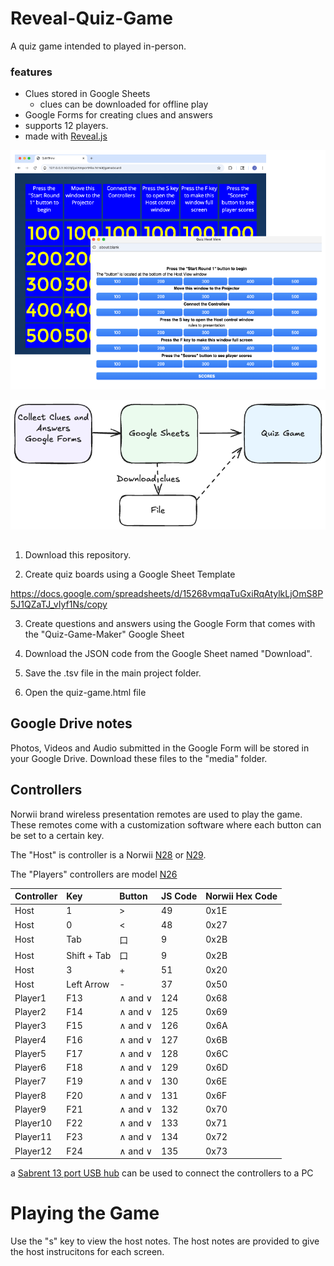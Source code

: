 # Reveal-Quiz-Game
A quiz game intended to played in-person.  

### features
- Clues stored in Google Sheets
  - clues can be downloaded for offline play 
- Google Forms for creating clues and answers 
- supports 12 players.   
- made with [Reveal.js](https://revealjs.com/)


![Audience and Host Views of the game board.](/readme/AudienceHostScreens.excalidraw.png)

![Quiz Game Diagram.](/readme/tools.excalidraw.png)

## 
1. Download this repository.
   
2. Create quiz boards using a Google Sheet Template

https://docs.google.com/spreadsheets/d/15268vmqaTuGxiRqAtylkLjOmS8P5J1QZaTJ_vIyf1Ns/copy

3. Create questions and answers using the Google Form that comes with the 
"Quiz-Game-Maker" Google Sheet

5. Download the JSON code from the Google Sheet named "Download".

6. Save the .tsv file in the main project folder.

7. Open the quiz-game.html file
   
## Google Drive notes
Photos, Videos and Audio submitted in the Google Form will be stored in your Google Drive.  Download these files to the "media" folder. 

## Controllers

Norwii brand wireless presentation remotes are used to play the game.  These remotes come with a customization software where each button can be set to a certain key.  

The "Host" is controller is a Norwii [N28](https://www.amazon.com/dp/B081SY17DC) or [N29](https://www.amazon.com/dp/B07HH4PFNQ).

The "Players" controllers are model [N26](https://www.amazon.com/dp/B01NC2VS6I)

|Controller      |Key      |Button| JS Code| Norwii Hex Code
|:-----|:-----|:-----|:-----|:-----|
|Host      |1      |>|49|   0x1E|
|Host      |0     |<|48|   0x27|
|Host      |Tab      |口| 9|   0x2B|
|Host      | Shift + Tab   |口| 9| 0x2B  |
|Host      |3     |+|51|   0x20|
|Host      |Left Arrow     |-|37|   0x50|
|Player1      |F13      | ∧ and ∨|124| 0x68  |
|Player2      |F14      |∧ and ∨|125|  0x69 |
|Player3      |F15      |∧ and ∨|126|  0x6A |
|Player4      |F16      |∧ and ∨|127|  0x6B |
|Player5      |F17      |∧ and ∨|128|  0x6C |
|Player6      |F18      |∧ and ∨|129|  0x6D |
|Player7      |F19      |∧ and ∨|130|  0x6E |
|Player8      |F20      |∧ and ∨|131|  0x6F |
|Player9      |F21      |∧ and ∨|132|  0x70 |
|Player10      |F22      |∧ and ∨|133|  0x71 |
|Player11      |F23      |∧ and ∨|134|  0x72 |
|Player12      |F24      |∧ and ∨|135|  0x73 |

a [Sabrent 13 port USB hub](https://www.amazon.com/dp/product/B00HL7Z46K/) can be used to connect the controllers to a PC

# Playing the Game
Use the "s" key to view the host notes. The host notes are provided to give the host instrucitons for each screen.  
